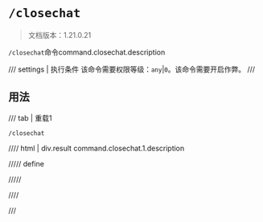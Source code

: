 # `/closechat`

> 文档版本：1.21.0.21

`/closechat`命令command.closechat.description

/// settings | 执行条件
该命令需要权限等级：`any`|`0`。该命令需要开启作弊。
///

## 用法

/// tab | 重载1
```mcfunction
/closechat
```

//// html | div.result
command.closechat.1.description

///// define

/////

////

///
